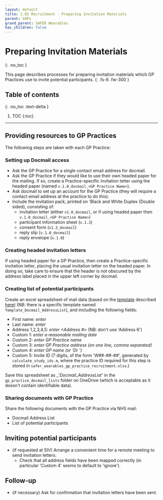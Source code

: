 ```yaml
---
layout: default
title: 2.02 Recruitment - Preparing Invitation Materials
parent: SOPs
grand_parent: SAFER Wearables
has_children: false
---
```


# Preparing Invitation Materials
{: .no_toc }

This page describes processes for preparing invitation materials which GP Practices use to invite potential participants.
{: .fs-6 .fw-300 }

## Table of contents
{: .no_toc .text-delta }

1. TOC
{:toc}

---

## Providing resources to GP Practices

The following steps are taken with each GP Practice:

### Setting up Docmail access
- Ask the GP Practice for a single contact email address for docmail.
- Ask the GP Practice if they would like to use their own headed paper for the mailing. If so, create a Practice-specific invitation letter using the headed paper (named `v.1.0_docmail_<GP Practice Name>`).
- Ask docmail to set up an account for the GP Practice (they will require a contact email address at the practice to do this).
- Include the invitation pack, printed on 'Black and White Duplex (Double sided), consisting of:
  - invitation letter (either `v1.0_docmail`, or if using headed paper then `v.1.0_docmail_<GP Practice Name>`)
  - participant information sheet (`v.1.2`)
  - consent form (`v1.3_docmail`)
  - reply slip (`v.1.0_docmail`)
  - reply envelope (`v.1.0`)

### Creating headed invitation letters
If using headed paper for a GP Practice, then create a Practice-specific invitation letter, placing the usual invitation letter on the headed paper. In doing so, take care to ensure that the header is not obscured by the address label placed in the upper left corner by docmail.

### Creating list of potential participants

Create an excel spreadsheet of mail data (based on the [template](https://www.cfhdocmail.com/live/ExampleDownload.aspx?Filename=LetterTemplate.doc) described [here](https://www.cfhdocmail.com/live/help.aspx)) (NB: there is a specific template named `Template_Docmail_AddressList`), and including the following fields:
- First name: _enter <First name>_
- Last name: _enter <Surname>_    
- Address 1,2,3,4,5: _enter <Address #>_ (NB: don't use 'Address 6')
- Custom 1: _enter a reasonable mailing date_
- Custom 2: _enter GP Practice name_
- Custom 3: _enter GP Practice address (on one line, comma separated)_
- Custom 4: _enter GP name (or 'Dr <GP NAME>')_
- Custom 5: Invite ID (7 digits, of the form 'W##-##-##', generated by `calculate_study_ids.m`, where the practice ID required for this step is stored in `safer_wearables_gp_practice_recruitment.xlsx`.)

Save this spreadsheet as _'<GP Practice>_Docmail_AddressList'_ in the `gp_practice_docmail_lists` folder on OneDrive (which is acceptable as it doesn't contain identifiable data).

### Sharing documents with GP Practice

Share the following documents with the GP Practice via NHS mail:
- Docmail Address List
- List of potential participants

## Inviting potential participants

- (if requested at SIV) Arrange a convenient time for a remote meeting to send invitation letters.
  - Check that all address fields have been mapped correctly (in particular 'Custom 4' seems to default to 'ignore').

## Follow-up

- (if necessary) Ask for confirmation that invitation letters have been sent.

